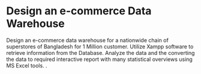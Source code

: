 # Design an e-commerce Data Warehouse
Design an e-commerce data warehouse for a nationwide chain of superstores of Bangladesh for 1 Million customer.
Utilize Xampp software to retrieve information from the Database. 
Analyze the data and the converting the data to required interactive report with many statistical overviews using MS Excel tools. . 

